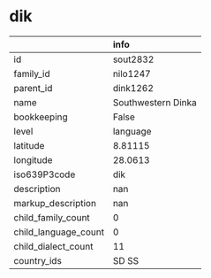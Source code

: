 # dik
|                      | info               |
|:---------------------|:-------------------|
| id                   | sout2832           |
| family_id            | nilo1247           |
| parent_id            | dink1262           |
| name                 | Southwestern Dinka |
| bookkeeping          | False              |
| level                | language           |
| latitude             | 8.81115            |
| longitude            | 28.0613            |
| iso639P3code         | dik                |
| description          | nan                |
| markup_description   | nan                |
| child_family_count   | 0                  |
| child_language_count | 0                  |
| child_dialect_count  | 11                 |
| country_ids          | SD SS              |